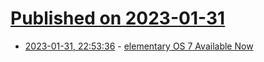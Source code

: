 # [Published on 2023-01-31](index.md)

* [2023-01-31, 22:53:36](https://lobste.rs/s/vfrbpw/elementary_os_7_available_now) - [elementary OS 7 Available Now](https://blog.elementary.io/os-7-available-now/)
